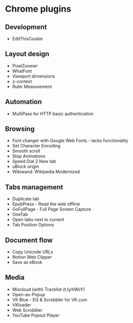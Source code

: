 # Chrome plugins

## Development

* EditThisCookie

## Layout design

* PixelZoomer
* WhatFont
* Viewport dimensions
* z-context
* Ruler Measurement

## Automation

* MultiPass for HTTP basic authentication

## Browsing

* Font changer with Google Web Fonts - lacks functionality
* Set Character Encoding
* Smooth scroll
* Stop Animations
* Speed Dial 2 New tab
* uBlock origin
* Wikiwand: Wikipedia Modernized

## Tabs management

* Duplicate tab
* EpubPress - Read the web offline
* GoFullPage - Full Page Screen Capture
* OneTab
* Open tabs next to current
* Tab Position Options

## Document flow

* Copy Unicode URLs
* Notion Web Clipper
* Save as eBook


## Media

* Mixcloud (with) Tracklist (t.ly/hWcY)
* Open-as-Popup
* VK Blue - EQ & Scrobbler for VK.com
* VKloader
* Web Scrobbler
* YouTube Popout Player
